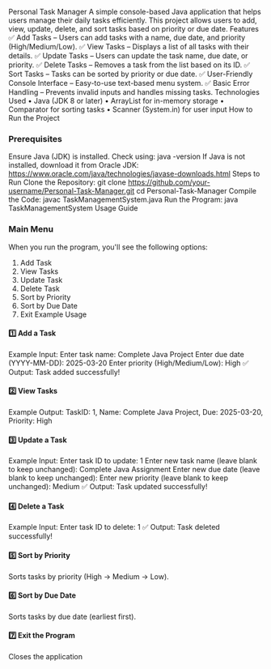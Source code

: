 Personal Task Manager
A simple console-based Java application that helps users manage their daily tasks efficiently. This project allows users to add, view, update, delete, and sort tasks based on priority or due date.
Features
✅ Add Tasks – Users can add tasks with a name, due date, and priority (High/Medium/Low).
✅ View Tasks – Displays a list of all tasks with their details.
✅ Update Tasks – Users can update the task name, due date, or priority.
✅ Delete Tasks – Removes a task from the list based on its ID.
✅ Sort Tasks – Tasks can be sorted by priority or due date.
✅ User-Friendly Console Interface – Easy-to-use text-based menu system.
✅ Basic Error Handling – Prevents invalid inputs and handles missing tasks.
Technologies Used
• Java (JDK 8 or later)
• ArrayList for in-memory storage
• Comparator for sorting tasks
• Scanner (System.in) for user input
How to Run the Project
### Prerequisites
Ensure Java (JDK) is installed. Check using:
java -version
If Java is not installed, download it from Oracle JDK: https://www.oracle.com/java/technologies/javase-downloads.html
Steps to Run
Clone the Repository:
git clone https://github.com/your-username/Personal-Task-Manager.git
cd Personal-Task-Manager
Compile the Code:
javac TaskManagementSystem.java
Run the Program:
java TaskManagementSystem
Usage Guide
### Main Menu
When you run the program, you'll see the following options:
1. Add Task
2. View Tasks
3. Update Task
4. Delete Task
5. Sort by Priority
6. Sort by Due Date
7. Exit
Example Usage
#### 1️⃣ Add a Task
Example Input:
Enter task name: Complete Java Project
Enter due date (YYYY-MM-DD): 2025-03-20
Enter priority (High/Medium/Low): High
✅ Output: Task added successfully!
#### 2️⃣ View Tasks
Example Output:
TaskID: 1, Name: Complete Java Project, Due: 2025-03-20, Priority: High
#### 3️⃣ Update a Task
Example Input:
Enter task ID to update: 1
Enter new task name (leave blank to keep unchanged): Complete Java Assignment
Enter new due date (leave blank to keep unchanged): 
Enter new priority (leave blank to keep unchanged): Medium
✅ Output: Task updated successfully!
#### 4️⃣ Delete a Task
Example Input:
Enter task ID to delete: 1
✅ Output: Task deleted successfully!
#### 5️⃣ Sort by Priority
Sorts tasks by priority (High → Medium → Low).
#### 6️⃣ Sort by Due Date
Sorts tasks by due date (earliest first).
#### 7️⃣ Exit the Program
Closes the application
